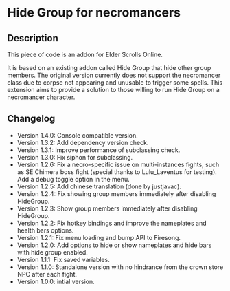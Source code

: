 # Hide Group for necromancers

## Description

This piece of code is an addon for Elder Scrolls Online.

It is based on an existing addon called Hide Group that hide other group members.
The original version currently does not support the necromancer class due to corpse not appearing and unusable to trigger some spells.
This extension aims to provide a solution to those willing to run Hide Group on a necromancer character.

## Changelog

* Version 1.4.0: Console compatible version.
* Version 1.3.2: Add dependency version check.
* Version 1.3.1: Improve performance of subclassing check.
* Version 1.3.0: Fix siphon for subclassing.
* Version 1.2.6: Fix a necro-specific issue on multi-instances fights, such as SE Chimera boss fight (special thanks to Lulu_Laventus for testing). Add a debug toggle option in the menu.
* Version 1.2.5: Add chinese translation (done by justjavac).
* Version 1.2.4: Fix showing group members immediately after disabling HideGroup.
* Version 1.2.3: Show group members immediately after disabling HideGroup.
* Version 1.2.2: Fix hotkey bindings and improve the nameplates and health bars options. 
* Version 1.2.1: Fix menu loading and bump API to Firesong.
* Version 1.2.0: Add options to hide or show nameplates and hide bars with hide group enabled. 
* Version 1.1.1: Fix saved variables.
* Version 1.1.0: Standalone version with no hindrance from the crown store NPC after each fight.
* Version 1.0.0: intial version. 
